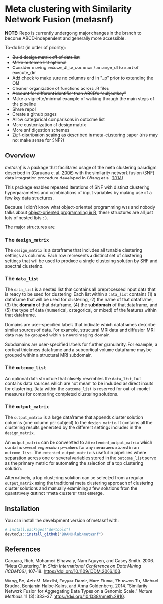 
<!-- README.md is generated from README.Rmd. Please edit that file -->

# Meta clustering with Similarity Network Fusion (metasnf)

<!-- badges: start -->

<!-- badges: end -->

**NOTE:** Repo is currently undergoing major changes in the branch to
become ABCD-independent and generally more accessible.

To-do list (in order of priority):

  - ~~Build design matrix off of data list~~
  - ~~Make outcome list optional~~
  - Consider moving reduce\_dl\_to\_common / arrange\_dl to start of
    execute\_dm
  - Add check to make sure no columns end in "\_p" prior to extending
    the OM
  - Cleaner organization of functions across .R files
  - ~~Account for different identifier than ABCD’s “subjectkey”~~
  - Make a vignette/minimal example of walking through the main steps of
    the pipeline
  - Share repo\!
  - Create a github pages
  - Allow categorical comparisons in outcome list
  - More customization of design matrix
  - More snf digestion schemes
  - Zipf-distribution scaling as described in meta-clustering paper
    (this may not make sense for SNF?)

## Overview

*metasnf* is a package that facilitates usage of the meta clustering
paradigm described in (Caruana et al. [2006](#ref-caruanaMeta2006)) with
the similarity network fusion (SNF) data integration procedure developed
in (Wang et al. [2014](#ref-wangSimilarity2014)).

This package enables repeated iterations of SNF with distinct clustering
hyperparameters and combinations of input variables by making use of a
few key data structures.

Because I didn’t know what object-oriented programming was and nobody
talks about [object-oriented programming in
R](https://adv-r.hadley.nz/oo.html), these structures are all just lots
of nested lists : ).

The major structures are:

### The `design_matrix`

The `design_matrix` is a dataframe that includes all tunable clustering
settings as columns. Each row represents a distinct set of clustering
settings that will be used to produce a single clustering solution by
SNF and spectral clustering.

### The `data_list`

The `data_list` is a nested list that contains all preprocessed input
data that is ready to be used for clustering. Each list within a
`data_list` contains (1) a dataframe that will be used for clustering,
(2) the name of that dataframe, (3) the **domain** of that dataframe,
(4) the **subdomain** of that dataframe, and (5) the type of data
(numerical, categorical, or mixed) of the features within that
dataframe.

Domains are user-specified labels that indicate which dataframes
describe similar sources of data. For example, structural MRI data and
diffusion MRI data may be grouped within a neuroimaging domain.

Subdomains are user-specified labels for further granularity. For
example, a cortical thickness dataframe and a subcortical volume
dataframe may be grouped within a structural MRI subdomain.

### The `outcome_list`

An optional data structure that closely resembles the `data_list`, but
contains data sources which are not meant to be included as direct
inputs for clustering. Data within the `outcome_list` is reserved for
out-of-model measures for comparing completed clustering solutions.

### The `output_matrix`

The `output_matrix` is a large dataframe that appends cluster solution
columns (one column per subject) to the `design_matrix`. It contains all
the clustering results generated by the different settings included in
the `design_matrix`.

An `output_matrix` can be convereted to an `extended_output_matrix`
which contains overall regression p-values for any measures stored in an
`outcome_list`. The `extended_output_matrix` is useful in pipelines
where separation across one or several variables stored in the
`outcome_list` serve as the primary metric for automating the selection
of a top clustering solution.

Alternatively, a top clustering solution can be selected from a regular
`output_matrix` using the traditional meta clustering approach of
clustering cluster solutions and manually examining a few solutions from
the qualitatively distinct “meta clusters” that emerge.

## Installation

You can install the development version of metasnf with:

``` r
# install.packages("devtools")
devtools::install_github("BRANCHlab/metasnf")
```

## References

<div id="refs" class="references">

<div id="ref-caruanaMeta2006">

Caruana, Rich, Mohamed Elhawary, Nam Nguyen, and Casey Smith. 2006.
“Meta Clustering.” In *Sixth International Conference on Data Mining
(ICDM’06)*, 107–18. <https://doi.org/10.1109/ICDM.2006.103>.

</div>

<div id="ref-wangSimilarity2014">

Wang, Bo, Aziz M. Mezlini, Feyyaz Demir, Marc Fiume, Zhuowen Tu, Michael
Brudno, Benjamin Haibe-Kains, and Anna Goldenberg. 2014. “Similarity
Network Fusion for Aggregating Data Types on a Genomic Scale.” *Nature
Methods* 11 (3): 333–37. <https://doi.org/10.1038/nmeth.2810>.

</div>

</div>
